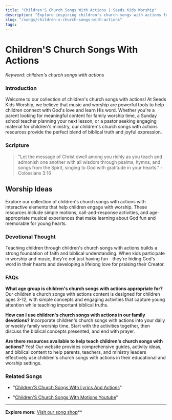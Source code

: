 ```yaml
---
title: "Children'S Church Songs With Actions | Seeds Kids Worship"
description: "Explore inspiring children's church songs with actions for children's worship and faith development. Biblical music resources for families and ministry."
slug: "/songs/children-s-church-songs-with-actions"
tags:
---
```


# Children'S Church Songs With Actions

_Keyword: children's church songs with actions_

### Introduction

Welcome to our collection of children's church songs with actions! At Seeds Kids Worship, we believe that music and worship are powerful tools to help children connect with God's love and learn His word. Whether you're a parent looking for meaningful content for family worship time, a Sunday school teacher planning your next lesson, or a pastor seeking engaging material for children's ministry, our children's church songs with actions resources provide the perfect blend of biblical truth and joyful expression.

### Scripture

> "Let the message of Christ dwell among you richly as you teach and admonish one another with all wisdom through psalms, hymns, and songs from the Spirit, singing to God with gratitude in your hearts." - Colossians 3:16

## Worship Ideas

Explore our collection of children's church songs with actions with interactive elements that help children engage with worship. These resources include simple motions, call-and-response activities, and age-appropriate musical experiences that make learning about God fun and memorable for young hearts.

### Devotional Thought

Teaching children through children's church songs with actions builds a strong foundation of faith and biblical understanding. When kids participate in worship and music, they're not just having fun - they're hiding God's word in their hearts and developing a lifelong love for praising their Creator.

### FAQs

**What age group is children's church songs with actions appropriate for?**
Our children's church songs with actions content is designed for children ages 3-12, with simple concepts and engaging activities that capture young attention while teaching important biblical truths.

**How can I use children's church songs with actions in our family devotions?**
Incorporate children's church songs with actions into your daily or weekly family worship time. Start with the activities together, then discuss the biblical concepts presented, and end with prayer.

**Are there resources available to help teach children's church songs with actions?**
Yes! Our website provides comprehensive guides, activity ideas, and biblical content to help parents, teachers, and ministry leaders effectively use children's church songs with actions in their educational and worship settings.

### Related Songs

- "[Children'S Church Songs With Lyrics And Actions](/songs/children-s-church-songs-with-lyrics-and-actions/)"

- "[Children'S Church Songs With Motions Youtube](/songs/children-s-church-songs-with-motions-youtube/)"

---

**Explore more:** [Visit our song shop](https://seedskidsworship.com/shop)**

<!-- Schema Markup -->
<script type="application/ld+json">
{
  "@context": "https://schema.org",
  "@type": "MusicRecording",
  "name": "Children'S Church Songs With Actions",
  "byArtist": {
    "@type": "MusicGroup",
    "name": "Seeds Kids Worship"
  },
  "isFamilyFriendly": true,
  "url": "https://seedskidsworship.com/songs/children-s-church-songs-with-actions/"
}
</script>